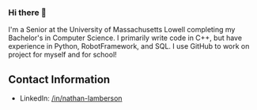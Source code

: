### Hi there 👋

I'm a Senior at the University of Massachusetts Lowell completing my Bachelor's in Computer Science. I primarily write code in C++, but have experience in Python, RobotFramework, and SQL. I use GitHub to work on project for myself and for school!

## Contact Information
- LinkedIn: [/in/nathan-lamberson](https://www.linkedin.com/in/nathan-lamberson/)

<!--
**nlamberson/nlamberson** is a ✨ _special_ ✨ repository because its `README.md` (this file) appears on your GitHub profile.

Here are some ideas to get you started:

- 🔭 I’m currently working on ...
- 🌱 I’m currently learning ...
- 👯 I’m looking to collaborate on ...
- 🤔 I’m looking for help with ...
- 💬 Ask me about ...
- 📫 How to reach me: ...
- 😄 Pronouns: ...
- ⚡ Fun fact: ...
-->
